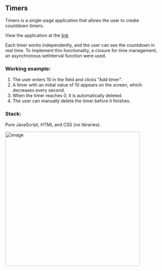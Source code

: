 ## Timers 

Timers is a single-page application that allows the user to create countdown timers.

View the application at the [link](https://xyzelena.github.io/timers/)

Each timer works independently, and the user can see the countdown in real time. To implement this functionality, a closure for time management, an asynchronous setInterval function were used.

### Working example:

1. The user enters 10 in the field and clicks "Add timer".
2. A timer with an initial value of 10 appears on the screen, which decreases every second.
3. When the timer reaches 0, it is automatically deleted.
4. The user can manually delete the timer before it finishes.

### Stack: 

Pure JavaScript, HTML and CSS (no libraries).


<img width="429" alt="image" src="https://github.com/user-attachments/assets/582cb800-33f1-451a-bd00-585976b31ac1">


